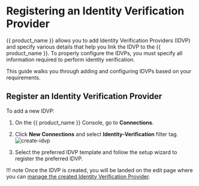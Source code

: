 # Registering an Identity Verification Provider

{{ product_name }} allows you to add Identity Verification Providers (IDVP) and specify various details that help you link the IDVP to the {{ product_name }}. To properly configure the IDVPs, you must specify all information required to perform identity verification.

This guide walks you through adding and configuring IDVPs based on your requirements.

## Register an Identity Verification Provider

To add a new IDVP:

1. On the {{ product_name }} Console, go to **Connections**.

2. Click **New Connections** and select **Identity-Verification** filter tag.
![create-idvp]({{base_path}}/assets/img/guides/identity-verification/create-idvp.png)

3. Select the preferred IDVP template and follow the setup wizard to register the preferred IDVP.

!!! note
    Once the IDVP is created, you will be landed on the edit page where you can [manage the created Identity Verification Provider](manage-identity-verification-provider.md).